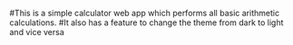 #This is a simple calculator web app which performs all basic arithmetic calculations. 
#It also has a feature to change the theme from dark to light and vice versa
